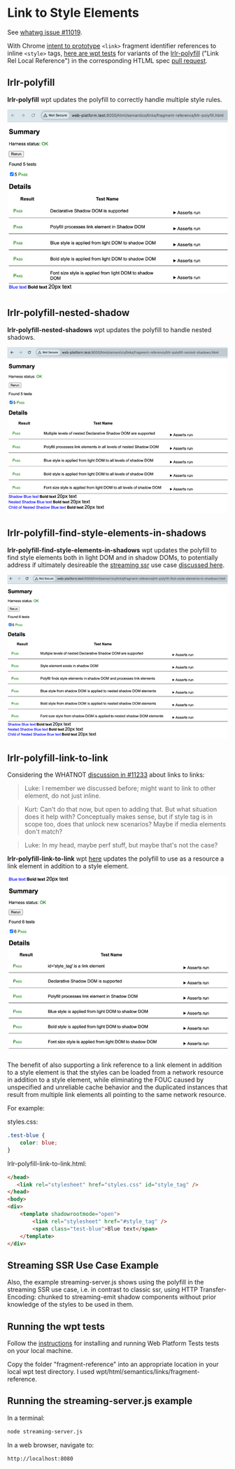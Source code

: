 # Link to Style Elements

See [whatwg issue #11019](https://github.com/whatwg/html/issues/11019).

With Chrome [intent to prototype](https://groups.google.com/a/chromium.org/g/blink-dev/c/676KIre8ZZY/m/pojeIaOvDwAJ) `<link>` fragment identifier references to inline `<style>` tags, [here are wpt tests](https://github.com/htmlcomponents/link-to-style-elements) for variants of the [lrlr-polyfill](https://github.com/KurtCattiSchmidt/kurtspublishedw3cdrafts) ("Link Rel Local Reference") in the corresponding HTLML spec [pull request](https://github.com/whatwg/html/pull/11212).

## lrlr-polyfill

**lrlr-polyfill** wpt updates the polyfill to correctly handle multiple style rules.

![lrlr-polyfil wpt](./images/lrlr-polyfill.png)

## lrlr-polyfill-nested-shadow

**lrlr-polyfill-nested-shadows** wpt updates the polyfill to handle nested shadows.

![lrlr-polyfill-nested-shadows wpt](./images/lrlr-polyfill-nested-shadows.png)

## lrlr-polyfill-find-style-elements-in-shadows

**lrlr-polyfill-find-style-elements-in-shadows** wpt updates the polyfill to find style elements both in light DOM and in shadow DOMs, to potentially address if ultimately desireable the [streaming ssr](https://github.com/whatwg/html/issues/11019#issuecomment-2803094708) use case [discussed here](https://github.com/whatwg/html/issues/11019#issuecomment-2828783170).

![lrlr-polyfil-find-style-elements-in-shadows wpt](./images/lrlr-polyfill-find-style-elements-in-shadows.png)

## lrlr-polyfill-link-to-link

Considering the WHATNOT [discussion in #11233](https://github.com/whatwg/html/issues/11233) about links to links:

>Luke: I remember we discussed before; might want to link to other <link> element, do not just inline.

>Kurt: Can't do that now, but open to adding that. But what situation does it help with? Conceptually makes sense, but if style tag is in scope too, does that unlock new scenarios? Maybe if media elements don't match?

>Luke: In my head, maybe perf stuff, but maybe that's not the case?

**lrlr-polyfill-link-to-link** wpt [here](https://github.com/htmlcomponents/link-to-style-elements) updates the polyfill to use as a resource a link element in addition to  a style element.

![lrlr-polyfil-link-to-link wpt](./images/lrlr-polyfill-link-to-link.png)

The benefit of also supporting a link reference to a link element in addition to a style element is that the styles can be loaded from a network resource in addition to a style element, while eliminating the FOUC caused by unspecified and unreliable cache behavior and the duplicated instances that result from multiple link elements all pointing to the same network resource.

For example:

styles.css:
```css
.test-blue {
    color: blue;
}
```

lrlr-polyfill-link-to-link.html:
```html
</head>
   <link rel="stylesheet" href="styles.css" id="style_tag" />
</head>
<body>
<div>
    <template shadowrootmode="open">
        <link rel="stylesheet" href="#style_tag" />
        <span class="test-blue">Blue text</span>
    </template>
</div>
```

## Streaming SSR Use Case Example

Also, the example streaming-server.js shows using the polyfill in the streaming SSR use case, i.e. in contrast to classic ssr, using HTTP Transfer-Encoding: chunked to streaming-emit shadow components without prior knowledge of the styles to be used in them.

## Running the wpt tests

Follow the [instructions](https://web-platform-tests.org/running-tests/index.html) for installing and running Web Platform Tests tests on your local machine.

Copy the folder "fragment-reference" into an appropriate location in your local wpt test directory. I used wpt/html/semantics/links/fragment-reference.

## Running the streaming-server.js example

In a terminal:

```bash
node streaming-server.js
```

In a web browser, navigate to:

```text
http://localhost:8080
```

